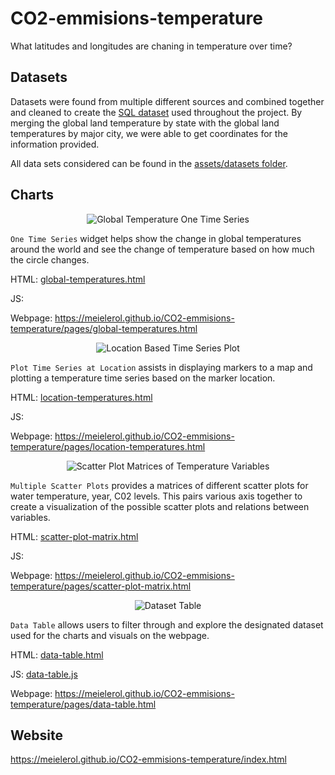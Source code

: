 # CO2-emmisions-temperature

What latitudes and longitudes are chaning in temperature over time?

## Datasets

Datasets were found from multiple different sources and combined together and cleaned to create the [SQL dataset]() used throughout the project. By merging the global land temperature by state with the global land temperatures by major city, we were able to get coordinates for the information provided.

All data sets considered can be found in the [assets/datasets folder](https://github.com/meielerol/CO2-emmisions-temperature/tree/main/assets/datasets).

## Charts

<p align="center"><img src="" alt="Global Temperature One Time Series"></p>

`One Time Series` widget helps show the change in global temperatures around the world and see the change of temperature based on how much the circle changes.

HTML: [global-temperatures.html](https://github.com/meielerol/CO2-emmisions-temperature/blob/main/pages/global-temperatures.html)

JS: []()

Webpage: https://meielerol.github.io/CO2-emmisions-temperature/pages/global-temperatures.html

<p align="center"><img src="" alt="Location Based Time Series Plot"></p>

`Plot Time Series at Location` assists in displaying markers to a map and plotting a temperature time series based on the marker location.

HTML: [location-temperatures.html](https://github.com/meielerol/CO2-emmisions-temperature/blob/main/pages/location-temperatures.html)

JS: []()

Webpage: https://meielerol.github.io/CO2-emmisions-temperature/pages/location-temperatures.html

<p align="center"><img src="" alt="Scatter Plot Matrices of Temperature Variables"></p>

`Multiple Scatter Plots` provides a matrices of different scatter plots for water temperature, year, C02 levels. This pairs various axis together to create a visualization of the possible scatter plots and relations between variables.

HTML: [scatter-plot-matrix.html](https://github.com/meielerol/CO2-emmisions-temperature/blob/main/pages/scatter-plot-matrix.html)

JS: []()

Webpage: https://meielerol.github.io/CO2-emmisions-temperature/pages/scatter-plot-matrix.html

<p align="center"><img src="https://github.com/meielerol/CO2-emmisions-temperature/blob/main/images/data-table.png" alt="Dataset Table"></p>

`Data Table` allows users to filter through and explore the designated dataset used for the charts and visuals on the webpage.

HTML: [data-table.html](https://github.com/meielerol/CO2-emmisions-temperature/blob/main/pages/data-table.html)

JS: [data-table.js](https://github.com/meielerol/CO2-emmisions-temperature/blob/main/assets/js/data-table.js)

Webpage: https://meielerol.github.io/CO2-emmisions-temperature/pages/data-table.html

## Website

https://meielerol.github.io/CO2-emmisions-temperature/index.html
